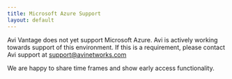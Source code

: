 ```yaml
---
title: Microsoft Azure Support
layout: default
---
```

Avi Vantage does not yet support Microsoft Azure. Avi is actively working towards support of this environment. If this is a requirement, please contact Avi support at support@avinetworks.com 

We are happy to share time frames and show early access functionality.
